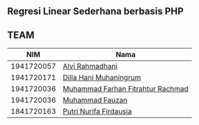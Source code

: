 ## Regresi Linear Sederhana berbasis PHP ##

## TEAM
|NIM	    |Nama				                |
|-----------|-----------------------------------|
|1941720057 |[Alvi Rahmadhani](https://github.com/alvirahmadhani01)
|1941720171 |[Dilla Hani Muhaningrum](https://github.com/hanidilla)
|1941720036 |[Muhammad Farhan Fitrahtur Rachmad](https://github.com/farhanfr)
|1941720036 |[Muhammad Fauzan](https://github.com/fauzanmuh)
|1841720163 |[Putri Nurifa Firdausia](https://github.com/putrinurifa)